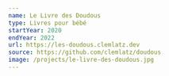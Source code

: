 ```yaml
---
name: Le Livre des Doudous
type: Livres pour bébé
startYear: 2020
endYear: 2022
url: https://les-doudous.clemlatz.dev
source: https://github.com/clemlatz/doudous
image: /projects/le-livre-des-doudous.jpg
---
```

